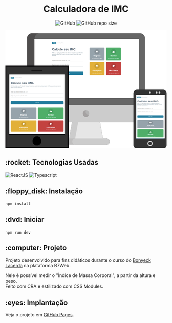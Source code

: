 <h1 align="center">Calculadora de IMC</h1>

<p align="center" dir="auto">
  <img alt="GitHub" src="https://img.shields.io/github/license/caiquedv/portfolio_react-calc-imc?style=plastic">  <img alt="GitHub repo size" src="https://img.shields.io/github/repo-size/caiquedv/portfolio_react-calc-imc?style=plastic">
</p>

<p align="center"><img alt="Mockup" src="./mockup-calc.png"></p>

<h2>:rocket: Tecnologias Usadas</h2>

<p>
  <img align="center" alt="ReactJS" src="https://img.shields.io/badge/React-20232A?style=for-the-badge&logo=react&logoColor=61DAFB">
  <img align="center" alt="Typescript" src="https://img.shields.io/badge/TypeScript-007ACC?style=for-the-badge&logo=typescript&logoColor=white">
</p>

<h2>:floppy_disk: Instalação</h2>

<code>npm install</code>

<h2>:dvd: Iniciar</h2>

<code>npm run dev</code>

<h2>:computer: Projeto</h2>

Projeto desenvolvido para fins didáticos durante o curso do [Bonyeck Lacerda](https://www.instagram.com/bonieky) na plataforma B7Web. <br>

Nele é possível medir o "Índíce de Massa Corporal", a partir da altura e peso. <br>
Feito com CRA e estilizado com CSS Modules.


<h2>:eyes: Implantação</h2>

Veja o projeto em [GitHub Pages](https://caiquedv.github.io/portfolio_react-calc-imc/).
